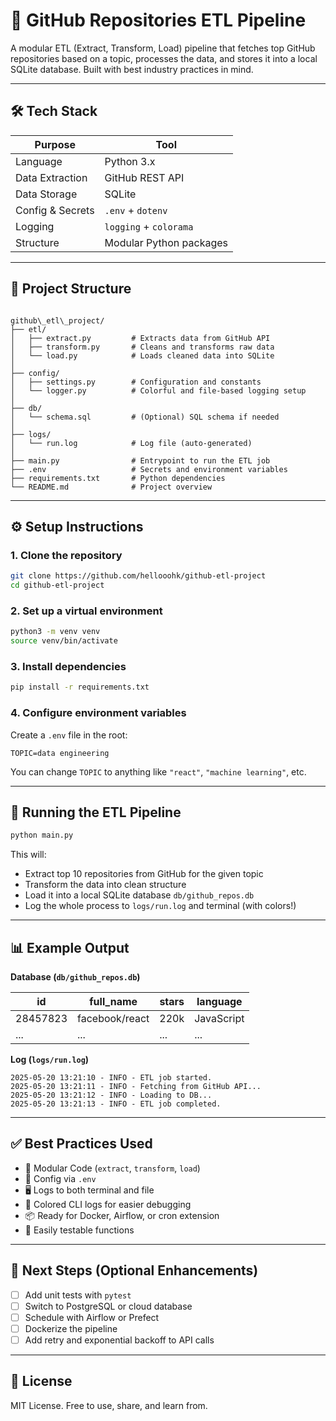 # 🚀 GitHub Repositories ETL Pipeline

A modular ETL (Extract, Transform, Load) pipeline that fetches top GitHub repositories based on a topic, processes the data, and stores it into a local SQLite database. Built with best industry practices in mind.

---

## 🛠 Tech Stack

| Purpose         | Tool                      |
|-----------------|---------------------------|
| Language        | Python 3.x                |
| Data Extraction | GitHub REST API           |
| Data Storage    | SQLite                    |
| Config & Secrets| `.env` + `dotenv`         |
| Logging         | `logging` + `colorama`    |
| Structure       | Modular Python packages   |

---

## 📁 Project Structure

```

github\_etl\_project/
├── etl/
│   ├── extract.py         # Extracts data from GitHub API
│   ├── transform.py       # Cleans and transforms raw data
│   └── load.py            # Loads cleaned data into SQLite
│
├── config/
│   ├── settings.py        # Configuration and constants
│   └── logger.py          # Colorful and file-based logging setup
│
├── db/
│   └── schema.sql         # (Optional) SQL schema if needed
│
├── logs/
│   └── run.log            # Log file (auto-generated)
│
├── main.py                # Entrypoint to run the ETL job
├── .env                   # Secrets and environment variables
├── requirements.txt       # Python dependencies
└── README.md              # Project overview

````

---

## ⚙️ Setup Instructions

### 1. Clone the repository

```bash
git clone https://github.com/hellooohk/github-etl-project
cd github-etl-project
````

### 2. Set up a virtual environment

```bash
python3 -m venv venv
source venv/bin/activate
```

### 3. Install dependencies

```bash
pip install -r requirements.txt
```

### 4. Configure environment variables

Create a `.env` file in the root:

```env
TOPIC=data engineering
```

You can change `TOPIC` to anything like `"react"`, `"machine learning"`, etc.

---

## 🚀 Running the ETL Pipeline

```bash
python main.py
```

This will:

* Extract top 10 repositories from GitHub for the given topic
* Transform the data into clean structure
* Load it into a local SQLite database `db/github_repos.db`
* Log the whole process to `logs/run.log` and terminal (with colors!)

---

## 📊 Example Output

**Database (`db/github_repos.db`)**

| id       | full\_name     | stars | language   |
| -------- | -------------- | ----- | ---------- |
| 28457823 | facebook/react | 220k  | JavaScript |
| ...      | ...            | ...   | ...        |

**Log (`logs/run.log`)**

```
2025-05-20 13:21:10 - INFO - ETL job started.
2025-05-20 13:21:11 - INFO - Fetching from GitHub API...
2025-05-20 13:21:12 - INFO - Loading to DB...
2025-05-20 13:21:13 - INFO - ETL job completed.
```

---

## ✅ Best Practices Used

* 🧱 Modular Code (`extract`, `transform`, `load`)
* 🔐 Config via `.env`
* 🖥 Logs to both terminal and file
* 🎨 Colored CLI logs for easier debugging
* 📦 Ready for Docker, Airflow, or cron extension
* 🧪 Easily testable functions

---

## 📌 Next Steps (Optional Enhancements)

* [ ] Add unit tests with `pytest`
* [ ] Switch to PostgreSQL or cloud database
* [ ] Schedule with Airflow or Prefect
* [ ] Dockerize the pipeline
* [ ] Add retry and exponential backoff to API calls

---

## 📄 License

MIT License. Free to use, share, and learn from.
